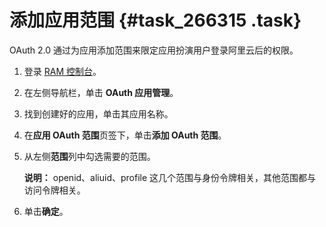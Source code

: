 # 添加应用范围 {#task_266315 .task}

OAuth 2.0 通过为应用添加范围来限定应用扮演用户登录阿里云后的权限。

1.  登录 [RAM 控制台](https://ram.console.aliyun.com/)。
2.  在左侧导航栏，单击 **OAuth 应用管理**。
3.  找到创建好的应用，单击其应用名称。
4.  在**应用 OAuth 范围**页签下，单击**添加 OAuth 范围**。
5.  从左侧**范围**列中勾选需要的范围。 

    **说明：** openid、aliuid、profile 这几个范围与身份令牌相关，其他范围都与访问令牌相关。

6.  单击**确定**。

